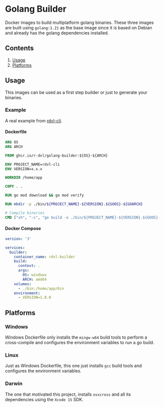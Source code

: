 # Golang Builder
Docker images to build multiplatform golang binaries. These three images are built using `golang:1.21` as the base image since it is based on Debian and already has the golang dependencies installed.


## Contents
1. [Usage](#Usage)
2. [Platforms](#Platforms)


## Usage
This images can be used as a first step builder or just to generate your binaries.


### Example
A real example from [rdvl-cli](https://github.com/r-dvl/rdvl-cli).

#### Dockerfile
```dockerfile
ARG OS
ARG ARCH

FROM ghcr.io/r-dvl/golang-builder:${OS}-${ARCH}

ENV PROJECT_NAME=rdvl-cli
ENV VERSION=x.x.x

WORKDIR /home/app

COPY . .

RUN go mod download && go mod verify

RUN mkdir -p ./bin/${PROJECT_NAME}-${VERSION}.${GOOS}-${GOARCH}

# Compile binaries
CMD ["sh", "-c", "go build -o ./bin/${PROJECT_NAME}-${VERSION}.${GOOS}-${GOARCH}/${PROJECT_NAME}${EXT}"]
```

#### Docker Compose
```yaml
version: '3'

services:
  builder:
    container_name: rdvl-builder
    build:
      context: .
      args:
        OS: windows
        ARCH: amd64
    volumes:
      - ./bin:/home/app/bin
    environment:
      - VERSION=1.0.0
```

## Platforms
### Windows
Windows Dockerfile only installs the `mingw-w64` build tools to perform a cross-compile and configures the environment variables to run a go build.

### Linux
Just as Windows Dockerfile, this one just installs `gcc` build tools and configures the environment variables.

### Darwin
The one that motivated this project, installs `osxcross` and all its dependencies using the `Xcode 15` SDK.
